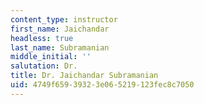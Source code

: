 ```yaml
---
content_type: instructor
first_name: Jaichandar
headless: true
last_name: Subramanian
middle_initial: ''
salutation: Dr.
title: Dr. Jaichandar Subramanian
uid: 4749f659-3932-3e06-5219-123fec8c7050
---
```

